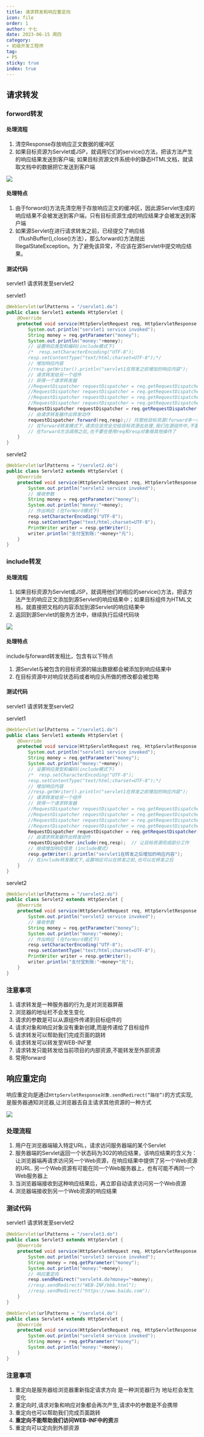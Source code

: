 ```yaml
---
title: 请求转发和响应重定向
icon: file
order: 1
author: 十七
date: 2023-06-15 周四
category:
- 初级开发工程师
tag:
- P5
sticky: true
index: true
---
```



## 请求转发

### forword转发

#### 处理流程

1.  清空Response存放响应正文数据的缓冲区
2.  如果目标资源为Servlet或JSP，就调用它们的service()方法，把该方法产生的响应结果发送到客户端; 如果目标资源文件系统中的静态HTML文档，就读取文档中的数据把它发送到客户端

![](./image/image_VtLJeQj0bk.png)

#### 处理特点

1.  由于forword()方法先清空用于存放响应正文的缓冲区，因此源Servlet生成的响应结果不会被发送到客户端，只有目标资源生成的响应结果才会被发送到客户端
2.  如果源Servlet在进行请求转发之前，已经提交了响应结（flushBuffer(),close()方法），那么forward()方法抛出IllegalStateException。为了避免该异常，不应该在源Servlet中提交响应结果。

#### 测试代码

servlet1 请求转发至servlet2

servlet1

```java
@WebServlet(urlPatterns = "/servlet1.do")
public class Servlet1 extends HttpServlet {
    @Override
    protected void service(HttpServletRequest req, HttpServletResponse resp) throws ServletException, IOException {
        System.out.println("servlet1 service invoked");
        String money = req.getParameter("money");
        System.out.println("money:"+money);
        // 设置响应类型和编码(include模式下)
        /*  resp.setCharacterEncoding("UTF-8");
        resp.setContentType("text/html;charset=UTF-8");*/
        // 增加响应内容
        //resp.getWriter().println("servlet1在转发之前增加的响应内容");
        // 请求转发给另一个组件
        // 获得一个请求转发器
        //RequestDispatcher requestDispatcher = req.getRequestDispatcher("servlet2.do");
        //RequestDispatcher requestDispatcher = req.getRequestDispatcher("aaa.html");
        //RequestDispatcher requestDispatcher = req.getRequestDispatcher("index.jsp");
        //RequestDispatcher requestDispatcher = req.getRequestDispatcher("WEB-INF/bbb.html");
        RequestDispatcher requestDispatcher = req.getRequestDispatcher("https://www.baidu.com");
        // 由请求转发器作出转发动作
        requestDispatcher.forward(req,resp);// 托管给目标资源(forward多一些)
        // 在forward转发模式下,请求应该完全交给目标资源去处理,我们在源组件中,不要作出任何的响应处理
        // 在forward方法调用之后,也不要在使用req和resp对象做其他操作了
    }
}
```

servlet2

```java
@WebServlet(urlPatterns = "/servlet2.do")
public class Servlet2 extends HttpServlet {
    @Override
    protected void service(HttpServletRequest req, HttpServletResponse resp) throws ServletException, IOException {
        System.out.println("servlet2 service invoked");
        // 接收参数
        String money = req.getParameter("money");
        System.out.println("money:"+money);
        // 作出响应 (在forWord模式下)
        resp.setCharacterEncoding("UTF-8");
        resp.setContentType("text/html;charset=UTF-8");
        PrintWriter writer = resp.getWriter();
        writer.println("支付宝到账:"+money+"元");
    }
}
```

### include转发

#### 处理流程

1.  如果目标资源为Servlet或JSP，就调用他们的相应的service()方法，把该方法产生的响应正文添加到源Servlet的响应结果中；如果目标组件为HTML文档，就直接把文档的内容添加到源Servlet的响应结果中
2.  返回到源Servlet的服务方法中，继续执行后续代码块

![](./image/image_tVzCXdP9Xk.png)

#### 处理特点

include与forward转发相比，包含有以下特点

1.  源Servlet与被包含的目标资源的输出数据都会被添加到响应结果中
2.  在目标资源中对响应状态码或者响应头所做的修改都会被忽略

#### 测试代码

servlet1 请求转发至servlet2

servlet1

```java
@WebServlet(urlPatterns = "/servlet1.do")
public class Servlet1 extends HttpServlet {
    @Override
    protected void service(HttpServletRequest req, HttpServletResponse resp) throws ServletException, IOException {
        System.out.println("servlet1 service invoked");
        String money = req.getParameter("money");
        System.out.println("money:"+money);
        // 设置响应类型和编码(include模式下)
        /*  resp.setCharacterEncoding("UTF-8");
        resp.setContentType("text/html;charset=UTF-8");*/
        // 增加响应内容
        //resp.getWriter().println("servlet1在转发之前增加的响应内容");
        // 请求转发给另一个组件
        // 获得一个请求转发器
        //RequestDispatcher requestDispatcher = req.getRequestDispatcher("servlet2.do");
        //RequestDispatcher requestDispatcher = req.getRequestDispatcher("aaa.html");
        //RequestDispatcher requestDispatcher = req.getRequestDispatcher("index.jsp");
        //RequestDispatcher requestDispatcher = req.getRequestDispatcher("WEB-INF/bbb.html");
        RequestDispatcher requestDispatcher = req.getRequestDispatcher("https://www.baidu.com");
        // 由请求转发器作出转发动作
        requestDispatcher.include(req,resp);  // 让目标资源完成部分工作
        // 继续增加响应信息 (include模式)
        resp.getWriter().println("servlet1在转发之后增加的响应内容");
        // 在include转发模式下,设置响应可以在转发之前,也可以在转发之后
    }
}
```

servlet2

```java
@WebServlet(urlPatterns = "/servlet2.do")
public class Servlet2 extends HttpServlet {
    @Override
    protected void service(HttpServletRequest req, HttpServletResponse resp) throws ServletException, IOException {
        System.out.println("servlet2 service invoked");
        // 接收参数
        String money = req.getParameter("money");
        System.out.println("money:"+money);
        // 作出响应 (在forWord模式下)
        resp.setCharacterEncoding("UTF-8");
        resp.setContentType("text/html;charset=UTF-8");
        PrintWriter writer = resp.getWriter();
        writer.println("支付宝到账:"+money+"元");
    }
}

```

### 注意事项

1.  请求转发是一种服务器的行为,是对浏览器屏蔽
2.  浏览器的地址栏不会发生变化
3.  请求的参数是可以从源组件传递到目标组件的
4.  请求对象和响应对象没有重新创建,而是传递给了目标组件
5.  请求转发可以帮助我们完成页面的跳转
6.  请求转发可以转发至WEB-INF里
7.  请求转发只能转发给当前项目的内部资源,不能转发至外部资源
8.  常用forward

## 响应重定向

响应重定向是通过`HttpServletResponse对象.sendRedirect(“路径”)`的方式实现,是服务器通知浏览器,让浏览器去自主请求其他资源的一种方式

![](./image/image_WpdGog0NUJ.png)

### 处理流程

1.  用户在浏览器端输入特定URL，请求访问服务器端的某个Servlet
2.  服务器端的Servlet返回一个状态码为302的响应结果，该响应结果的含义为：让浏览器端再请求访问另一个Web资源，在响应结果中提供了另一个Web资源的URL. 另一个Web资源有可能在同一个Web服务器上，也有可能不再同一个Web服务器上
3.  当浏览器端接收到这种响应结果后，再立即自动请求访问另一个Web资源
4.  浏览器端接收到另一个Web资源的响应结果

### 测试代码

servlet1 请求转发至servlet2

```java
@WebServlet(urlPatterns = "/servlet3.do")
public class Servlet3 extends HttpServlet {
    @Override
    protected void service(HttpServletRequest req, HttpServletResponse resp) throws ServletException, IOException {
        System.out.println("servlet3 service invoked");
        String money = req.getParameter("money");
        System.out.println("money:"+money);
        // 响应重定向
        resp.sendRedirect("servlet4.do?money="+money);
        //resp.sendRedirect("WEB-INF/bbb.html");
        //resp.sendRedirect("https://www.baidu.com");
    }
}
```

```java
@WebServlet(urlPatterns = "/servlet4.do")
public class Servlet4 extends HttpServlet {
    @Override
    protected void service(HttpServletRequest req, HttpServletResponse resp) throws ServletException, IOException {
        System.out.println("servlet4 service invoked");
        String money = req.getParameter("money");
        System.out.println("money:"+money);
    }
}
```

### 注意事项

1.  重定向是服务器给浏览器重新指定请求方向 是一种浏览器行为 地址栏会发生变化
2.  重定向时,请求对象和响应对象都会再次产生,请求中的参数是不会携带
3.  重定向也可以帮助我们完成页面跳转
4.  **重定向不能帮助我们访问WEB-INF中的资**源
5.  重定向可以定向到外部资源
